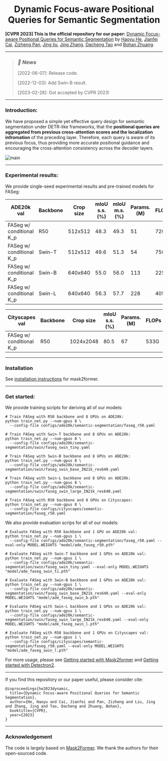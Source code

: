 <h1 align="center">Dynamic Focus-aware Positional Queries for Semantic Segmentation</h1>

**[CVPR 2023] This is the official repository for our paper:** [Dynamic Focus-aware Positional Queries for Semantic Segmentation](https://arxiv.org/abs/2204.01244) by [Haoyu He](https://charles-haoyuhe.github.io/), [Jianfei Cai](https://jianfei-cai.github.io/), [Zizheng Pan](https://zizhengpan.github.io/), [Jing liu](https://sites.google.com/view/jing-liu/%E9%A6%96%E9%A1%B5), [Jing Zhang](https://scholar.google.com/citations?user=9jH5v74AAAAJ&hl=en), [Dacheng Tao](https://www.sydney.edu.au/engineering/about/our-people/academic-staff/dacheng-tao.html) and [Bohan Zhuang](https://bohanzhuang.github.io/). 

***

><h3><strong><i>🚀 News</i></strong></h3>
>
>[2022-06-07]: Release code.
> 
>[2022-12-03]: Add Swin-B result.
> 
>[2023-02-28]: Got accepted by CVPR 2023!
***

### Introduction:

We have proposed a simple yet effective query design for semantic segmentation under DETR-like frameworks, that the **positional queries are aggregated from previous cross-attention scores and the localization infromation** of the preceding layer. Therefore, each query is aware of its previous focus, thus providing more accurate positional guidance and encouraging the cross-attention consistency across the decoder layers.

![main](pics/main.jpg)

------

### Experimental results:

We provide single-seed experimental results and pre-trained models for FASeg:

| ADE20k val               | Backbone | Crop size | mIoU s.s. (%) | mIoU m.s. (%) | Params. (M) | FLOPs | Model |
| ------------------------ | -------- | --------- | ------------- | ------------- | ----------- | ----- | ----- |
| FASeg w/ conditional K_p | R50      | 512x512   | 48.3          | 49.3          | 51          | 72G   | [model](https://github.com/ziplab/FASeg/releases/download/V1/ade_faseg_r50.pth) |
| FASeg w/ conditional K_p | Swin-T   | 512x512   | 49.6          | 51.3          | 54          | 75G   | [model](https://github.com/ziplab/FASeg/releases/download/V1/ade_faseg_swin_ti.pth)|
| FASeg w/ conditional K_p | Swin-B   | 640x640   | 55.0          | 56.0          | 113         | 225G  | [model](https://github.com/ziplab/FASeg/releases/download/V1/ade_faseg_swin_b.pth)|
| FASeg w/ conditional K_p | Swin-L   | 640x640   | 56.3          | 57.7          | 228         | 405G  | [model](https://github.com/ziplab/FASeg/releases/download/V1/ade_faseg_swin_l.pth)|

| Cityscapes val           | Backbone | Crop size | mIoU s.s. (%) | Params. (M) | FLOPs | Model |
| ------------------------ | -------- | --------- | ------------- | ----------- | ----- | ----- |
| FASeg w/ conditional K_p | R50      | 1024x2048 | 80.5          | 67         | 533G  |[model](https://github.com/ziplab/FASeg/releases/download/V1/cityscapes_faseg_r50.pth)|

------

### Installation

See [installation instructions](https://github.com/facebookresearch/Mask2Former/blob/main/INSTALL.md) for mask2former.

------

### Get started:

We provide training scripts for deriving all of our models:

```
# Train FASeg with R50 backbone and 8 GPUs on ADE20k:
python train_net.py --num-gpus 8 \
  --config-file configs/ade20k/semantic-segmentation/faseg_r50.yaml
  
# Train FASeg with Swin-T backbone and 8 GPUs on ADE20k:  
python train_net.py --num-gpus 8 \
  --config-file configs/ade20k/semantic-segmentation/swin/faseg_swin_tiny.yaml
  
# Train FASeg with Swin-B backbone and 8 GPUs on ADE20k:  
python train_net.py --num-gpus 8 \
  --config-file configs/ade20k/semantic-segmentation/swin/faseg_swin_base_IN21k_res640.yaml
  
# Train FASeg with Swin-L backbone and 8 GPUs on ADE20k:  
python train_net.py --num-gpus 8 \
  --config-file configs/ade20k/semantic-segmentation/swin/faseg_swin_large_IN21k_res640.yaml
  
# Train FASeg with R50 backbone and 8 GPUs on Cityscapes:  
python train_net.py --num-gpus 8 \
  --config-file configs/cityscapes/semantic-segmentation/faseg_r50.yaml
```

We also provide evaluation scrips for all of our models:

```
# Evaluate FASeg with R50 backbone and 1 GPU on ADE20k val:
python train_net.py --num-gpus 1 \
  --config-file configs/ade20k/semantic-segmentation/faseg_r50.yaml --eval-only MODEL.WEIGHTS "model/ade_faseg_r50.pth"
  
# Evaluate FASeg with Swin-T backbone and 1 GPUs on ADE20k val:  
python train_net.py --num-gpus 1 \
  --config-file configs/ade20k/semantic-segmentation/swin/faseg_swin_tiny.yaml --eval-only MODEL.WEIGHTS "model/ade_faseg_swin_ti.pth"
  
# Evaluate FASeg with Swin-B backbone and 1 GPUs on ADE20k val:  
python train_net.py --num-gpus 1 \
  --config-file configs/ade20k/semantic-segmentation/swin/faseg_swin_base_IN21k_res640.yaml --eval-only MODEL.WEIGHTS "model/ade_faseg_swin_b.pth"

# Evaluate FASeg with Swin-L backbone and 1 GPUs on ADE20k val:  
python train_net.py --num-gpus 1 \
  --config-file configs/ade20k/semantic-segmentation/swin/faseg_swin_large_IN21k_res640.yaml --eval-only MODEL.WEIGHTS "model/ade_faseg_swin_l.pth"
  
# Evaluate FASeg with R50 backbone and 1 GPUs on Cityscapes val:  
python train_net.py --num-gpus 1 \
  --config-file configs/cityscapes/semantic-segmentation/faseg_r50.yaml --eval-only MODEL.WEIGHTS "model/ade_faseg_swin_l.pth"
```

For more usage, please see [Getting started with Mask2former](https://github.com/facebookresearch/Mask2Former/blob/main/GETTING_STARTED.md) and [Getting started with Detectron2](https://github.com/facebookresearch/detectron2/blob/main/GETTING_STARTED.md).

------

If you find this repository or our paper useful, please consider cite:

```
@inproceedings{he2023dynamic,
  title={Dynamic Focus-aware Positional Queries for Semantic Segmentation},
  author={He, Haoyu and Cai, Jianfei and Pan, Zizheng and Liu, Jing and Zhang, Jing and Tao, Dacheng and Zhuang, Bohan},
  booktitle={CVPR},
  year={2023}
}
```

------

### Acknowledgement

The code is largely based on [Mask2Former](https://github.com/facebookresearch/Mask2Former). We thank the authors for their open-sourced code.
